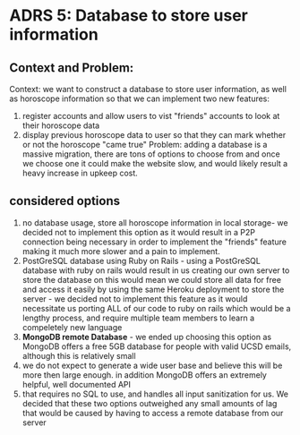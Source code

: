 # ADRS 5: Database to store user information

## Context and Problem:

Context:
we want to construct a database to store user information, as well as horoscope information so that we can implement two new features:
1) register accounts and allow users to vist "friends" accounts to look at their horoscope data
2) display previous horoscope data to user so that they can mark whether or not the horoscope "came true"
Problem:
adding a database is a massive migration, there are tons of options to choose from and once we choose one it could make the website slow, and would likely result
a heavy increase in upkeep cost.

## considered options
1) no database usage, store all horoscope information in local storage- we decided not to implement this option as it would result in a P2P connection
   being necessary in order to implement the "friends" feature making it much more slower and a pain to implement.
2) PostGreSQL database using Ruby on Rails - using a PostGreSQL database with ruby on rails would result in us creating our own server to store the database on
   this would mean we could store all data for free and access it easily by using the same Heroku deployment to store the server - we decided not to implement
   this feature as it would necessitate us porting ALL of our code to ruby on rails which would be a lengthy process, and require multiple team members to learn a
   compeletely new language
3) **MongoDB remote Database** - we ended up choosing this option as MongoDB offers a free 5GB database for people with valid UCSD emails, although this is relatively small
4) we do not expect to generate a wide user base and believe this will be more then large enough. in addition MongoDB offers an extremely helpful, well documented API
5) that requires no SQL to use, and handles all input sanitization for us. We decided that these two options outweighed any small amounts of lag that would be caused by having to access a remote database from our server 

